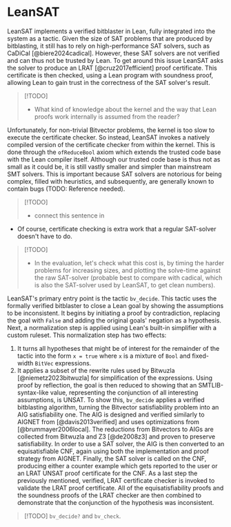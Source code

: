 # LeanSAT

LeanSAT implements a verified bitblaster in Lean, fully integrated into the system as a tactic.
Given the size of SAT problems that are produced by bitblasting, it still has to rely on high-performance SAT solvers, such as CaDiCal [@biere2024cadical].
However, these SAT solvers are not verified and can thus not be trusted by Lean.
To get around this issue LeanSAT asks the solver to produce an LRAT [@cruz2017efficient] proof certificate.
This certificate is then checked, using a Lean program with soundness proof, allowing Lean to gain trust in the correctness of the SAT solver's result.

> [!TODO]
> - What kind of knowledge about the kernel and the way that Lean proofs work internally is assumed from the reader?
> 

Unfortunately, for non-trivial Bitvector problems, the kernel is too slow to execute the certificate checker.
So instead, LeanSAT invokes a natively compiled version of the certificate checker from within the kernel.
This is done through the `ofReduceBool` axiom which extends the trusted code base with the Lean compiler itself.
Although our trusted code base is thus not as small as it could be, it is still vastly smaller and simpler than mainstream SMT solvers.
This is important because SAT solvers are notorious for being complex, filled with heuristics, and subsequently, are generally known to contain bugs (TODO: Reference needed).

> [!TODO]
> - connect this sentence in
> 

- Of course, certificate checking is extra work that a regular SAT-solver doesn't have to do.

> [!TODO]
> - In the evaluation, let's check what this cost is, by timing the harder problems for increasing sizes, and plotting the solve-time against the raw SAT-solver (probable best to compare with cadical, which is also the SAT-solver used by LeanSAT, to get clean numbers).
> 

LeanSAT's primary entry point is the tactic `bv_decide`.
This tactic uses the formally verified bitblaster to close a Lean goal by showing the assumptions to be inconsistent.
It begins by initiating a proof by contradiction, replacing the goal with `False` and adding the original goals' negation as a hypothesis.
Next, a normalization step is applied using Lean's built-in simplifier with a custom ruleset.
This normalization step has two effects:
1. It turns all hypotheses that might be of interest for the remainder of the tactic into the form `x = true` where `x` is a mixture of `Bool` and fixed-width `BitVec` expressions.
2. It applies a subset of the rewrite rules used by Bitwuzla [@niemetz2023bitwuzla] for simplification of the expressions.
Using proof by reflection, the goal is then reduced to showing that an SMTLIB-syntax-like value, representing the conjunction of all interesting assumptions, is UNSAT.
To show this, `bv_decide` applies a verified bitblasting algorithm, turning the Bitvector satisfiability problem into an AIG satisfiability one.
The AIG is designed and verified similarly to AIGNET from [@davis2013verified] and uses optimizations from [@brummayer2006local].
The reductions from Bitvectors to AIGs are collected from Bitwuzla and Z3 [@de2008z3] and proven to preserve satisfiability.
In order to use a SAT solver, the AIG is then converted to an equisatisfiable CNF, again using both the implementation and proof strategy from AIGNET.
Finally, the SAT solver is called on the CNF, producing either a counter example which gets reported to the user or an LRAT UNSAT proof certificate for the CNF.
As a last step the previously mentioned, verified, LRAT certificate checker is invoked to validate the LRAT proof certificate.
All of the equisatisfiability proofs and the soundness proofs of the LRAT checker are then combined to demonstrate that the conjunction of the hypothesis was inconsistent.

> [!TODO]
> `bv_decide?` and `bv_check`.